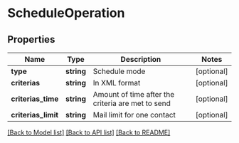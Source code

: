 # ScheduleOperation

## Properties
Name | Type | Description | Notes
------------ | ------------- | ------------- | -------------
**type** | **string** | Schedule mode | [optional] 
**criterias** | **string** | In XML format | [optional] 
**criterias_time** | **string** | Amount of time after the criteria are met to send | [optional] 
**criterias_limit** | **string** | Mail limit for one contact | [optional] 

[[Back to Model list]](../README.md#documentation-for-models) [[Back to API list]](../README.md#documentation-for-api-endpoints) [[Back to README]](../README.md)


